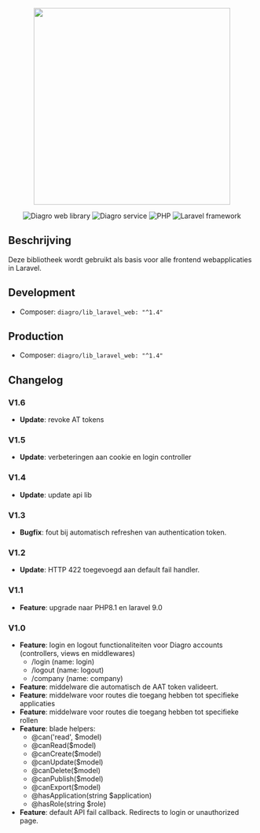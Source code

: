 <p align="center"><a href="https://www.diagro.be" target="_blank"><img src="https://diagro.be/assets/img/diagro-logo.svg" width="400"></a></p>

<p align="center">
<img src="https://img.shields.io/badge/project-lib_laravel_web-yellowgreen" alt="Diagro web library">
<img src="https://img.shields.io/badge/type-library-informational" alt="Diagro service">
<img src="https://img.shields.io/badge/php-8.1-blueviolet" alt="PHP">
<img src="https://img.shields.io/badge/laravel-9.0-red" alt="Laravel framework">
</p>

## Beschrijving

Deze bibliotheek wordt gebruikt als basis voor alle frontend webapplicaties in Laravel.

## Development

* Composer: `diagro/lib_laravel_web: "^1.4"`

## Production

* Composer: `diagro/lib_laravel_web: "^1.4"`

## Changelog

### V1.6

* **Update**: revoke AT tokens

### V1.5

* **Update**: verbeteringen aan cookie en login controller

### V1.4
* **Update**: update api lib

### V1.3

* **Bugfix**: fout bij automatisch refreshen van authentication token.

### V1.2

* **Update**: HTTP 422 toegevoegd aan default fail handler.

### V1.1

* **Feature**: upgrade naar PHP8.1 en laravel 9.0

### V1.0

* **Feature**: login en logout functionaliteiten voor Diagro accounts (controllers, views en middlewares)
  * /login (name: login)
  * /logout (name: logout)
  * /company (name: company)
* **Feature**: middelware die automatisch de AAT token valideert.
* **Feature**: middelware voor routes die toegang hebben tot specifieke applicaties
* **Feature**: middelware voor routes die toegang hebben tot specifieke rollen
* **Feature**: blade helpers:
  * @can('read', $model)
  * @canRead($model)
  * @canCreate($model)
  * @canUpdate($model)
  * @canDelete($model)
  * @canPublish($model)
  * @canExport($model)
  * @hasApplication(string $application)
  * @hasRole(string $role)
* **Feature**: default API fail callback. Redirects to login or unauthorized page.